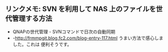 ## リンクメモ: SVN を利用して NAS 上のファイルを世代管理する方法

* QNAPの世代管理 - SVNコマンドで日次の自動同期
* -http://frmmpgit.blog.fc2.com/blog-entry-117.html
うまい方法で感心しました。これは 便利そうです。

